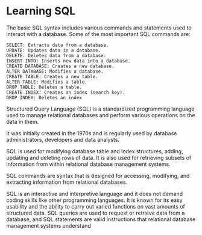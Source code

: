 # Learning SQL

The basic SQL syntax includes various commands and statements used to interact with a database. Some of the most important SQL commands are:

    SELECT: Extracts data from a database.
    UPDATE: Updates data in a database.
    DELETE: Deletes data from a database.
    INSERT INTO: Inserts new data into a database.
    CREATE DATABASE: Creates a new database.
    ALTER DATABASE: Modifies a database.
    CREATE TABLE: Creates a new table.
    ALTER TABLE: Modifies a table.
    DROP TABLE: Deletes a table.
    CREATE INDEX: Creates an index (search key).
    DROP INDEX: Deletes an index

Structured Query Language (SQL) is a standardized programming language used to manage relational databases
and perform various operations on the data in them.

It was initially created in the 1970s and is regularly used by database administrators, developers and data analysts.

SQL is used for modifying database table and index structures, adding, updating and deleting rows of data.  It is also used for retrieving subsets of information from within relational database management systems.

SQL commands are syntax that is designed for accessing, modifying, and extracting information from relational databases.

SQL is an interactive and interpretive language and it does not demand coding skills like other programming languages.
It is known for its easy usability and the ability to carry out varied functions on vast amounts of structured data.
SQL queries are used to request or retrieve data from a database, and SQL statements are valid instructions that
relational database management systems understand